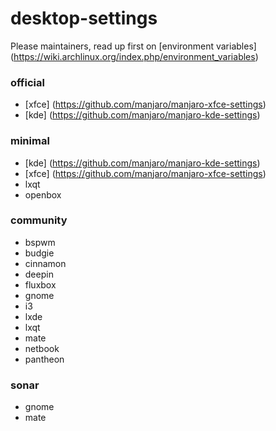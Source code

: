 desktop-settings
================

Please maintainers, read up first on
[environment variables] (https://wiki.archlinux.org/index.php/environment_variables)

### official

* [xfce] (https://github.com/manjaro/manjaro-xfce-settings)
* [kde] (https://github.com/manjaro/manjaro-kde-settings)

### minimal

* [kde] (https://github.com/manjaro/manjaro-kde-settings)
* [xfce] (https://github.com/manjaro/manjaro-xfce-settings)
* lxqt
* openbox

### community

* bspwm
* budgie
* cinnamon
* deepin
* fluxbox
* gnome
* i3
* lxde
* lxqt
* mate
* netbook
* pantheon

### sonar

* gnome
* mate
